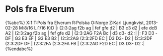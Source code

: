 # Pols fra Elverum

{%abc%}
X:1
T:Pols fra Elverum
R:Polska
O:Norge
Z:Karl Ljungkvist, 2013-02-28
M:8/16
L:1/16
K:D
|: (2:3:2ag f2b ag | fef gfe d2 | B3 c3 d2 | efe dcB A2 |
(2:3:2ag f2b ag | fef gfe d2 | (2:3:2AG F2A Bc | d3 d3- d2 :|
|: F3 D3 -DF | G3 E3 EF | G3 E3 B2 | (2:3:2AG (2:3:2FD EC | D3 D3- D2 |
(2:3:2DF (2:3:2DF DF | (2:3:2FA (2:3:2FA FB | (2:3:2AG F2D EC | D3 D3- D2 :|
{%endabc%}
